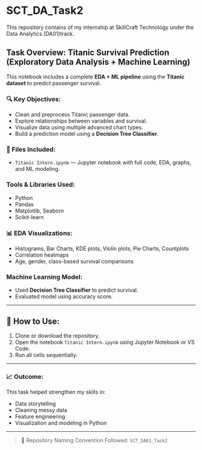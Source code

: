 # SCT_DA_Task2

This repository contains of my internship at SkillCraft Technology under the Data Analytics (DA01)track.

## Task Overview: Titanic Survival Prediction (Exploratory Data Analysis + Machine Learning)

This notebook includes a complete **EDA + ML pipeline** using the **Titanic dataset** to predict passenger survival.

### 🔍 Key Objectives:
- Clean and preprocess Titanic passenger data.
- Explore relationships between variables and survival.
- Visualize data using multiple advanced chart types.
- Build a prediction model using a **Decision Tree Classifier**.

### 📁 Files Included:
- `Titanic Intern.ipynb` — Jupyter notebook with full code, EDA, graphs, and ML modeling.

### Tools & Libraries Used:
- Python
- Pandas
- Matplotlib, Seaborn
- Scikit-learn

### 📊 EDA Visualizations:
- Histograms, Bar Charts, KDE plots, Violin plots, Pie Charts, Countplots
- Correlation heatmaps
- Age, gender, class-based survival comparisons

### Machine Learning Model:
- Used **Decision Tree Classifier** to predict survival.
- Evaluated model using accuracy score.

---

## 📌 How to Use:
1. Clone or download the repository.
2. Open the notebook `Titanic Intern.ipynb` using Jupyter Notebook or VS Code.
3. Run all cells sequentially.

---

### 📈 Outcome:
This task helped strengthen my skills in:
- Data storytelling
- Cleaning messy data
- Feature engineering
- Visualization and modeling in Python

---

> 📂 Repository Naming Convention Followed: `SCT_DA01_Task2`

